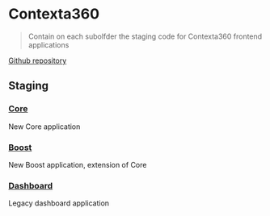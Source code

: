 # Contexta360

> Contain on each subolfder the staging code for Contexta360 frontend applications

[Github repository](https://github.com/Contexta360/contexta360.github.io)

## Staging

### [Core](https://contexta360.github.io/core/)

New Core application

### [Boost](https://contexta360.github.io/boost/)

New Boost application, extension of Core

### [Dashboard](https://contexta360.github.io/dashboard/)

Legacy dashboard application
